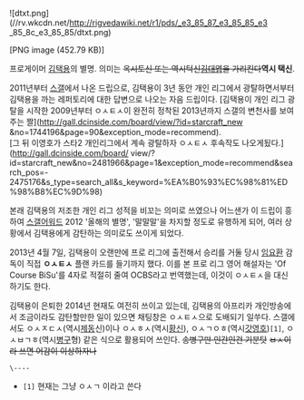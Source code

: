 ![dtxt.png](//rv.wkcdn.net/http://rigvedawiki.net/r1/pds/_e3_85_87_e3_85_85_e3
_85_8c_e3_85_85/dtxt.png)

[PNG image (452.79 KB)]

프로게이머 [김택용](%EA%B9%80%ED%83%9D%EC%9A%A9.md)의 별명. 의미는 <del>옥시토신 또는
역시턱신</del><del>[김대엽](%EA%B9%80%EB%8C%80%EC%97%BD.md)을 가리킨다</del>__역시 택신__.

2011년부터 [스갤](%EC%8A%A4%EA%B0%A4.md)에서 나온 드립으로, 김택용이 3년 동안 개인 리그에서 광탈하면서부터
김택용을 까는 레퍼토리에 대한 답변으로 나오는 자음 드립이다. [김택용이 개인 리그 광탈을 시작한 2009년부터 ㅇㅅㅌㅅ이 완전히 정착된
2013년까지 스갤의 변천사를 보여주는 짤](http://gall.dcinside.com/board/view/?id=starcraft_new
&no=1744196&page=90&exception_mode=recommend).  
[그 뒤 이영호가 스타2 개인리그에서 계속 광탈하자 ㅇㅅㅌㅅ 후속작도 나오게됬다.](http://gall.dcinside.com/board/
view/?id=starcraft_new&no=2481966&page=1&exception_mode=recommend&search_pos=-
2475176&s_type=search_all&s_keyword=%EA%B0%93%EC%98%81%ED%98%B8%EC%9D%98)

본래 김택용의 저조한 개인 리그 성적을 비꼬는 의미로 쓰였으나 어느샌가 이 드립이 흥하여 [스갤어워드](%EC%8A%A4%EA%B0%A4%20%EC%96%B4%EC%9B%8C%EB%93%9C.md) 2012 '올해의 별명',
'말말말'을 차지할 정도로 유행하게 되어, 여러 상황에서 김택용에게 감탄하는 의미로도 쓰이게 되었다.

2013년 4월 7일, 김택용이 오랜만에 프로 리그에 출전해서 승리를 거둘 당시
[임요환](%EC%9E%84%EC%9A%94%ED%99%98.md) 감독이 직접 **ㅇㅅㅌㅅ** 플랜 카드를 들기까지 했다. 이를 본
프로 리그 영어 해설자는 'Of Course BiSu'를 4자로 적절히 줄여 OCBS라고 번역했는데, 이것이 ㅇㅅㅌㅅ을 대신하기도 한다.

김택용이 은퇴한 2014년 현재도 여전히 쓰이고 있는데, 김택용의 아프리카 개인방송에서 조금이라도 감탄할만한 일이 있으면 채팅창은
ㅇㅅㅌㅅ으로 도배되기 일쑤다. 스갤에서도 ㅇㅅㅈㄷㅅ(역시[제동](%EC%9D%B4%EC%A0%9C%EB%8F%99.md)신)이나
ㅇㅅㅎㅅ(역시[황신](%ED%99%8D%EC%A7%84%ED%98%B8.md)),
ㅇㅅㄱㅇㅎ(역시[갓영호](%EC%9D%B4%EC%98%81%ED%98%B8.md))`[1]`,
ㅇㅅㅂㄱㅎ(역시[병구](%EC%86%A1%EB%B3%91%EA%B5%AC.md)형) 같은 식으로 활용되어 쓰인다. <del>송병구만
인간인건 기분탓</del> <del>ㅂㅅ이라 쓰면 어감이 이상하자나</del>

`\----`

  * `[1]` 현재는 그냥 ㅇㅅㄱ 이라고 쓴다


